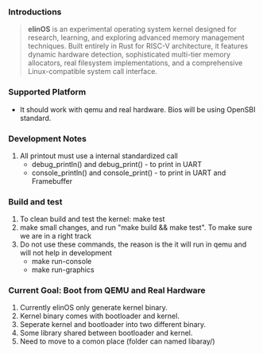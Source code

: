 ### Introductions
> **elinOS** is an experimental operating system kernel designed for research, learning, and exploring advanced memory management techniques. Built entirely in Rust for RISC-V architecture, it features dynamic hardware detection, sophisticated multi-tier memory allocators, real filesystem implementations, and a comprehensive Linux-compatible system call interface.

### Supported Platform
- It should work with qemu and real hardware. Bios will be using OpenSBI standard.

### Development Notes
1. All printout must use a internal standardized call
    - debug_println() and debug_print() - to print in UART
    - console_println() and console_print() - to print in UART and Framebuffer

### Build and test
1. To clean build and test the kernel: make test
2. make small changes, and run "make build && make test".  To make sure we are in a right track
3. Do not use these commands, the reason is the it will run in qemu and will not help in development
    - make run-console
    - make run-graphics

### Current Goal: Boot from QEMU and Real Hardware
1. Currently elinOS only generate kernel binary. 
2. Kernel binary comes with bootloader and kernel. 
3. Seperate kernel and bootloader into two different binary.
4. Some library shared between bootloader and kernel. 
5. Need to move to a comon place (folder can named libaray/)

